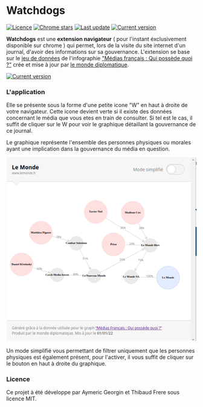 <h1>Watchdogs</h1>
<p>
<a href="https://github.com/StarNoodle/watch-dogs#licence"><img src="https://img.shields.io/badge/licence-MIT-green" alt="Licence"></a>
<a href="https://github.com/StarNoodle/watch-dogs"><img src="https://img.shields.io/chrome-web-store/stars/:storeId" alt="Chrome stars"></a>
<a href="https://github.com/StarNoodle/watch-dogs"><img src="https://img.shields.io/github/last-commit/StarNoodle/watch-dogs" alt="Last update"></a>
<a href="https://github.com/StarNoodle/watch-dogs"><img src="https://img.shields.io/github/v/tag/StarNoodle/watch-dogs" alt="Current version"></a>
</p>

**Watchdogs** est une **extension navigateur** ( pour l'instant éxclusivement disponible sur chrome ) qui permet, lors de la visite du site internet d'un journal, d'avoir des informations sur sa gouvernance. L'extension se base sur le [jeu de données](https://github.com/mdiplo/Medias_francais) de l'infographie ["Médias français : Qui possède quoi ?"](https://www.monde-diplomatique.fr/cartes/PPA) crée et mise à jour par [le monde diplomatique](https://www.monde-diplomatique.fr/).

<p>
<a href="chrometruc"><img src="https://img.shields.io/badge/-Installer%20l'extention-informational?style=for-the-badge&logo=appveyor" alt="Current version"></a>
</p>


### L'application

Elle se présente sous la forme d'une petite icone "W" en haut à droite de votre navigateur. Cette icone devient verte si il existe des données concernant le média que vous etes en train de consulter. Si tel est le cas, il suffit de cliquer sur le W pour voir le graphique détaillant la gouvernance de ce journal.

Le graphique représente l'ensemble des personnes physiques ou morales ayant une implication dans la gouvernance du média en question. 

<img alt="presentation" src="resources/lemonde_full.png">

Un mode simplifié vous permettant de filtrer uniquement que les personnes physiques est également présent, pour l'activer, il vous suffit de cliquer sur le bouton en haut à droite du graphique.

### Licence

Ce projet à été développe par Aymeric Georgin et Thibaud Frere sous licence MIT.
